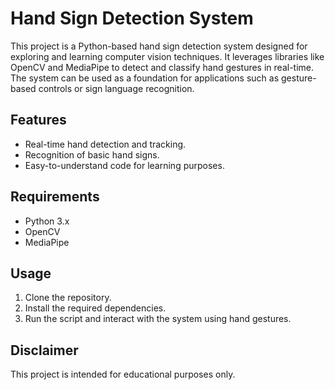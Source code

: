 # Hand Sign Detection System

This project is a Python-based hand sign detection system designed for exploring and learning computer vision techniques. It leverages libraries like OpenCV and MediaPipe to detect and classify hand gestures in real-time. The system can be used as a foundation for applications such as gesture-based controls or sign language recognition.

## Features
- Real-time hand detection and tracking.
- Recognition of basic hand signs.
- Easy-to-understand code for learning purposes.

## Requirements
- Python 3.x
- OpenCV
- MediaPipe

## Usage
1. Clone the repository.
2. Install the required dependencies.
3. Run the script and interact with the system using hand gestures.

## Disclaimer
This project is intended for educational purposes only.